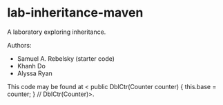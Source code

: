 # lab-inheritance-maven

A laboratory exploring inheritance.

Authors:

* Samuel A. Rebelsky (starter code)
* Khanh Do
* Alyssa Ryan

This code may be found at <  public DblCtr(Counter counter) {
    this.base = counter;
  } // DblCtr(Counter)>.
